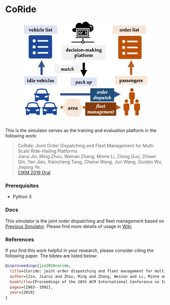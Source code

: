 # CoRide
<p align="center">
  <img src="image/coride.png" width="400">
  <br />
  <br />
</p>
This is the simulator serves as the training and evaluation platform in the following work:


> CoRide: Joint Order Dispatching and Fleet Management for Multi-Scale Ride-Hailing Platforms </br>
Jiarui Jin, Ming Zhou, Weinan Zhang, Minne Li, Zilong Guo, Zhiwei Qin, Yan Jiao, Xiaocheng Tang, Chenxi Wang, Jun Wang, Guobin Wu, Jieping Ye. </br>
[CIKM 2019 Oral](https://arxiv.org/pdf/1905.11353.pdf)

### Prerequisites
- Python 3


### Docs
This simulator is the joint order dispatching and fleet management based on [Previous Simulator](https://github.com/illidanlab/Simulator).
Please find more details of usage in [Wiki](https://github.com/illidanlab/Simulator/wiki).

### References
If you find this work helpful in your research, please consider citing the following paper. The bibtex are listed below:
```bibtex
@inproceedings{jin2019coride,
  title={Coride: joint order dispatching and fleet management for multi-scale ride-hailing platforms},
  author={Jin, Jiarui and Zhou, Ming and Zhang, Weinan and Li, Minne and Guo, Zilong and Qin, Zhiwei and Jiao, Yan and Tang, Xiaocheng and Wang, Chenxi and Wang, Jun and others},
  booktitle={Proceedings of the 28th ACM International Conference on Information and Knowledge Management},
  pages={1983--1992},
  year={2019}
}
```
